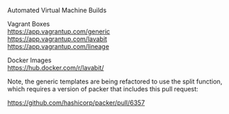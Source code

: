 
Automated Virtual Machine Builds

Vagrant Boxes  
https://app.vagrantup.com/generic  
https://app.vagrantup.com/lavabit  
https://app.vagrantup.com/lineage  

Docker Images  
https://hub.docker.com/r/lavabit/  

Note, the generic templates are being refactored to use the split function, which requires a version of packer that includes this pull request:

https://github.com/hashicorp/packer/pull/6357
